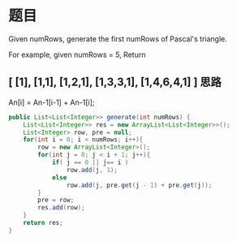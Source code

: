 题目
===
Given numRows, generate the first numRows of Pascal's triangle.

For example, given numRows = 5,
Return

[
     [1],
    [1,1],
   [1,2,1],
  [1,3,3,1],
 [1,4,6,4,1]
]
思路
---
An[i] = An-1[i-1] + An-1[i];
```java
public List<List<Integer>> generate(int numRows) {
	List<List<Integer>> res = new ArrayList<List<Integer>>();
	List<Integer> row, pre = null;
	for(int i = 0; i < numRows; i++){
		row = new ArrayList<Integer>();
		for(int j = 0; j < i + 1; j++){
			if( j == 0 || j== i )
				row.add(j, 1);
			else
				row.add(j, pre.get(j - 1) + pre.get(j));
		}
		pre = row;
		res.add(row);
	}
	return res;
}